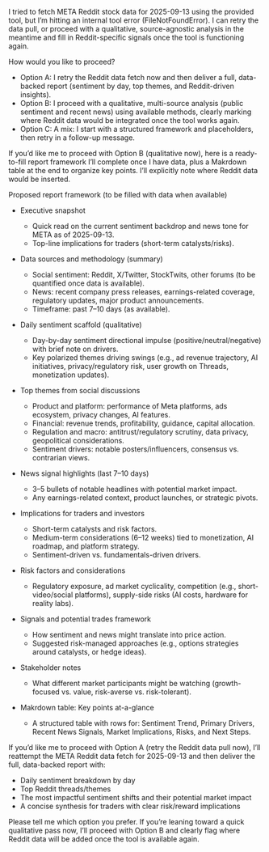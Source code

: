 I tried to fetch META Reddit stock data for 2025-09-13 using the provided tool, but I’m hitting an internal tool error (FileNotFoundError). I can retry the data pull, or proceed with a qualitative, source-agnostic analysis in the meantime and fill in Reddit-specific signals once the tool is functioning again.

How would you like to proceed?
- Option A: I retry the Reddit data fetch now and then deliver a full, data-backed report (sentiment by day, top themes, and Reddit-driven insights).
- Option B: I proceed with a qualitative, multi-source analysis (public sentiment and recent news) using available methods, clearly marking where Reddit data would be integrated once the tool works again.
- Option C: A mix: I start with a structured framework and placeholders, then retry in a follow-up message.

If you’d like me to proceed with Option B (qualitative now), here is a ready-to-fill report framework I’ll complete once I have data, plus a Makrdown table at the end to organize key points. I’ll explicitly note where Reddit data would be inserted.

Proposed report framework (to be filled with data when available)
- Executive snapshot
  - Quick read on the current sentiment backdrop and news tone for META as of 2025-09-13.
  - Top-line implications for traders (short-term catalysts/risks).

- Data sources and methodology (summary)
  - Social sentiment: Reddit, X/Twitter, StockTwits, other forums (to be quantified once data is available).
  - News: recent company press releases, earnings-related coverage, regulatory updates, major product announcements.
  - Timeframe: past 7–10 days (as available).

- Daily sentiment scaffold (qualitative)
  - Day-by-day sentiment directional impulse (positive/neutral/negative) with brief note on drivers.
  - Key polarized themes driving swings (e.g., ad revenue trajectory, AI initiatives, privacy/regulatory risk, user growth on Threads, monetization updates).

- Top themes from social discussions
  - Product and platform: performance of Meta platforms, ads ecosystem, privacy changes, AI features.
  - Financial: revenue trends, profitability, guidance, capital allocation.
  - Regulation and macro: antitrust/regulatory scrutiny, data privacy, geopolitical considerations.
  - Sentiment drivers: notable posters/influencers, consensus vs. contrarian views.

- News signal highlights (last 7–10 days)
  - 3–5 bullets of notable headlines with potential market impact.
  - Any earnings-related context, product launches, or strategic pivots.

- Implications for traders and investors
  - Short-term catalysts and risk factors.
  - Medium-term considerations (6–12 weeks) tied to monetization, AI roadmap, and platform strategy.
  - Sentiment-driven vs. fundamentals-driven drivers.

- Risk factors and considerations
  - Regulatory exposure, ad market cyclicality, competition (e.g., short-video/social platforms), supply-side risks (AI costs, hardware for reality labs).

- Signals and potential trades framework
  - How sentiment and news might translate into price action.
  - Suggested risk-managed approaches (e.g., options strategies around catalysts, or hedge ideas).

- Stakeholder notes
  - What different market participants might be watching (growth-focused vs. value, risk-averse vs. risk-tolerant).

- Makrdown table: Key points at-a-glance
  - A structured table with rows for: Sentiment Trend, Primary Drivers, Recent News Signals, Market Implications, Risks, and Next Steps.

If you’d like me to proceed with Option A (retry the Reddit data pull now), I’ll reattempt the META Reddit data fetch for 2025-09-13 and then deliver the full, data-backed report with:

- Daily sentiment breakdown by day
- Top Reddit threads/themes
- The most impactful sentiment shifts and their potential market impact
- A concise synthesis for traders with clear risk/reward implications

Please tell me which option you prefer. If you’re leaning toward a quick qualitative pass now, I’ll proceed with Option B and clearly flag where Reddit data will be added once the tool is available again.